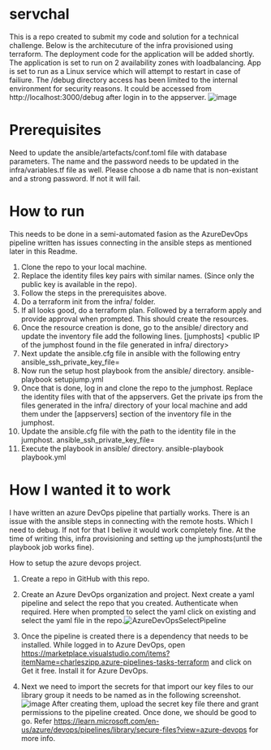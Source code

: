 # servchal
This is a repo created to submit my code and solution for a technical challenge. Below is the architecuture of the infra provisioned using terraform. The deployment code for the application will be added shortly. The application is set to run on 2 availability zones with loadbalancing. App is set to run as a Linux service which will attempt to restart in case of failiure. The /debug directory access has been limited to the internal environment for security reasons. It could be accessed from http://localhost:3000/debug after login in to the appserver.
![image](https://user-images.githubusercontent.com/19792463/221649882-8d635ed6-04ee-4fde-8a80-ee64ba4dfd89.png)

# Prerequisites
Need to update the ansible/artefacts/conf.toml file with database parameters. The name and the password needs to be updated in the infra/variables.tf file as well. Please choose a db name that is non-existant and a strong password. If not it will fail.

# How to run
This needs to be done in a semi-automated fasion as the AzureDevOps pipeline written has issues connecting in the ansible steps as mentioned later in this Readme. 
1. Clone the repo to your local machine.
2. Replace the identity files key pairs with similar names. (Since only the public key is available in the repo).
3. Follow the steps in the prerequisites above.
4. Do a terraform init from the infra/ folder.
5. If all looks good, do a terraform plan. Followed by a terraform apply and provide approval when prompted. This should create the resources.
6. Once the resource creation is done, go to the ansible/ directory and update the inventory file add the following lines.
      [jumphosts]
      <public IP of the jumphost found in the file generated in infra/ directory>
7. Next update the ansible.cfg file in ansible with the following entry 
      ansible_ssh_private_key_file=<path to the key file of the jumphost>
8. Now run the setup host playbook from the ansible/ directory. 
      ansible-playbook setupjump.yml
9. Once that is done, log in and clone the repo to the jumphost. Replace the identity files with that of the appservers. Get the private ips from the files generated in the infra/ directory of your local machine and add them under the [appservers] section of the inventory file in the jumphost. 
10. Update the ansible.cfg file with the path to the identity file in the jumphost.
        ansible_ssh_private_key_file=<path to the key file of the appservers>
11. Execute the playbook in ansible/ directory.
    ansible-playbook playbook.yml

# How I wanted it to work
I have written an azure DevOps pipeline that partially works. There is an issue with the ansible steps in connecting with the remote hosts. Which I need to debug. If not for that I belive it would work completely fine. At the time of writing this, infra provisioning and setting up the jumphosts(until the playbook job works fine).

How to setup the azure devops project.
1. Create a repo in GitHub with this repo.
2. Create an Azure DevOps organization and project. Next create a yaml pipeline and select the repo that you created. Authenticate when required. Here when prompted to select the yaml click on existing and select the yaml file in the repo.![AzureDevOpsSelectPipeline](https://user-images.githubusercontent.com/19792463/222588826-070ee495-cc5b-4a5f-941c-812b820a71ab.png)

3. Once the pipeline is created there is a dependency that needs to be installed. While logged in to Azure DevOps, open https://marketplace.visualstudio.com/items?itemName=charleszipp.azure-pipelines-tasks-terraform and click on Get it free. Install it for Azure DevOps.
4. Next we need to import the secrets for that import our key files to our library group it needs to be named as in the following screenshot. ![image](https://user-images.githubusercontent.com/19792463/222590077-52bbfb76-2f70-48e7-943b-b657c2940cf7.png)
After creating them, upload the secret key file there and grant permissions to the pipeline created. Once done, we should be good to go. Refer https://learn.microsoft.com/en-us/azure/devops/pipelines/library/secure-files?view=azure-devops for more info.
